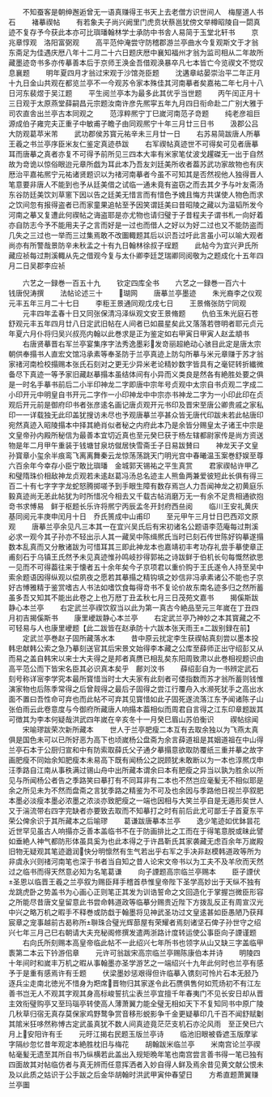 <!-- { "loadSidebar": true } -->
　　不知蚕客是朝绅邂逅曾无一语真赚得王书天上去老僧方识世间人　梅屋道人书石
　　褚摹禊帖
　　有若象夫子尚兴阙里门虎贲状蔡邕犹傍文举樽昭陵自一閟真迹不复存予今获此本亦可比璵璠翰林学士承防中书舎人易简于玉堂北轩书
　　京兆章惇观　洛阳富弼观
　　高平范仲淹尝守防稽郡游兰亭曲水今复观斯文于才翁东斋足为佳遇庆厯八年十二月二十六日题庆厯中襄知福州才翁为监司相从二年故所藏墨迹竒书多亦传摹善本后于京师王涣金吾借观涣暴卒凡七本皆亡今览禊文不觉叹息襄题
　　明年夏四月才翁过宋观于沙馆尧臣题
　　沈遘章岵晏崇治平二年正月十九日金山共观在都览兰亭不一今观苏令家本殊佳其河南摹者矣嘉祐二年七月十八日河东裴煜于吴江题
　　平生阅兰亭本为最多此其优乎当世题
　　丙午闰正月十三日观于太原燕堂薛嗣昌元宗题汝南许彦先熈寜五年九月四日衔命赴二广别大雅于司农直舎出兰亭古本同观之
　　范淳粹熈宁丁巳嵗河南范子竒题
　　纯老彦祖巨源成伯子雍完夫正重子中敏甫子瞻子由同观熈宁十年三月廿三日书
　　汲郡公吕大防观葛苹米芾
　　武功郡侯苏寳元祐辛未三月廿一日
　　右苏易简跋唐人所摹王羲之书兰亭序臣米友仁鉴定真迹恭跋
　　右军禊帖真迹世不可得矣可见者唐摹耳而唐摹之真者亦复不可得予前所见三四本大率有米家笔仗波戈趯磔无一出于自然故为竒诡以惊俗眼迨元章所戯为耳此本乃吾友刘廷美所收者葢苏武功家故物也有庆厯治平嘉祐熈宁元祐诸贤题识以为禇河南摹者今虽不可知其是否然视他人独得晋人笔意要非唐人不能到也予从廷美借之试临一通未竟有盗窃之而去其夕予与叶友斋汤东谷防廷美饮刘草窻下因以告之廷美无惜言而有惜色予媿且悔方共谋使人物色而求之饮间忽有报得盗者已而家童果追帖至予因笑谓廷美曰昔昭陵之藏以为温韬所发今河南之摹又复遭此何禊帖之诲盗耶是亦尤物也请归璧于子昔程夫子谓书札一向好着亦自防志今予不能用夫子之言而好是一过也而借人之好以为好二过也又不能防盗而几失之三过也一举而三过集焉敢不改圗輙题其后以识吾过吁此言虽小可以喻大观者尚亦有所警哉景防辛未秋孟之十有九日翰林徐叔子珵题
　　此帖今为宜兴尹氏所藏应祯每过荆溪輙从先之借观今复与太仆卿李廷芝瑞卿同阅敬为之题成化十五年四月二日吴郡李应祯











　　六艺之一録巻一百五十九
　　钦定四库全书
　　六艺之一録巻一百六十　　　钱唐倪涛撰
　　法帖论述三十
　　瑚网
　　唐摹兰亭墨迹
　　朱光裔李之仪观元丰五年三月二十七日
　　李秬王景通同观戊戌七日
　　王景脩张防宁同观
　　元丰四年孟春十日又同张保清冯泽纵观文安王景脩题
　　仇伯玉朱光庭石苍舒观元丰五年四月廿八日定武旧帖在人间者已如晨星矣此又落落若啓明者耶元贞元年夏六月仆将归吴兴叔亮内翰以此巻求是正为鉴定如右甲寅日甲寅人赵孟頫书
　　右唐贤摹晋右军兰亭宴集序字法秀逸墨彩发竒丽超絶动心骇目此定是唐太宗朝供奉搨书人直宏文馆冯承素等奉圣防于兰亭真迹上防勾所摹与米元章赚于苏才翁家禇河南检校搨赐本张氏石刻对之更无少异米老论精妙数字皆具有之毫铓转折纎微备尽下真迹一等予家旧藏赵摹搨本虽结体间有小异而义类良是然各有絶胜处要之俱是一时名手摹书前后二小半印神龙二字即唐中宗年号贞观中太宗自书贞观二字成二小印开元中明皇自书开元二字作一小印神龙中中宗亦书神龙二字为一小印此印在贞观后开元前是御府印书者张彦逺名画记唐贞观开元书印及晋宋至唐公卿贵戚之家私印一一详载独无此印盖犹搜访未尽也予观唐摹兰亭甚众皆无唐代印跋未若此帖唐印宛然真迹入昭陵搨本中择其絶肖似者秘之内府此本乃是余皆分赐皇太子诸王中宗是文皇帝孙内殿所秘信为最善本宜切近真也至元癸巳获于杨左辖都尉家传是尚方资送物是年二月甲午重装于钱塘甘泉坊僦居快雪斋壬子日易跋賛曰
　　神龙天子文皇孙寳章小玺余半痕鸾飞离离舞秦云龙惊荡荡跳天门明光宫中春曦温玉案巻舒娱至尊六百余年今幸存小臣宁敢比璵璠　金城郭天锡祐之平生真赏
　　君家禊帖许甲乙和璧隋珠价相敌神龙贞观若未逺赵葛冯汤总名迹主人熊鱼两兼爱彼短此长俱有得三百二十有七字字字龙蛇怒腾掷嗟予到手眼生障有数存焉岂人力吾闻神龙之初黄庭乐毅真迹尚无恙此帖犹为时所惜况今相去又千载古帖消磨万无一有余不足贵相通欲抱竒书求愽易　鲜于枢题长乐许将熈宁丙辰孟冬开封府西亝阅
　　临川王安礼黄庆基同阅元丰庚申闰月十日　乔氏篑成中山甫印
　　至元甲午三月廿日巴西邓文原观
　　唐摹兰亭余见凡三本其一在宜兴吴氏后有宋初诸名公题语李范庵每过荆溪必求一观今其子孙亦不轻出示人其一藏吴中陈缉熈氏当时已刻石传世陈好钩摹遂搨数本乱真而又分散诸跋为可惜耳其三即此神龙本也嘉靖初丰考功存礼尝手摹使章正甫刻石于乌镇王氏然予未见真迹惟孙鸣岐抄得郭祐之诗跋鲜于伯机长句每慨然欲思一见而不可得葢往来于懐者五十余年矣今子京项君以重价购于王氏遂令人持至吴中索余题语因得纵观以偿夙夜之愿若其摹搨之精钩填之妙信非冯承素诸公不能也子京好古愽雅精于鉴赏嗜古人书法如嗜饮食每得竒书不复论价故东南名迹多归之然所蓄虽多吾又知其不能出此卷之上也万厯丁丑孟秋七月三日茂苑文嘉书
　　揭傒斯跋静心本兰亭
　　右定武兰亭禊饮叙当以此为第一真古今絶品至元三年嵗在丁丑四月初吉揭傒斯书
　　康里巙跋静心本兰亭
　　右定武兰亭乃神妙之本其寳藏之不可轻易与人也康里巙题【此二跋皆在赵承防十六跋本张天雨王二跋别録在前】
　　定武兰亭巻赵子固所藏落水本
　　昔中原云扰定李生获禊帖真刻尝以墨本投韩忠献韩公索之急乃摹刻送官其后宋景文始得李本藏之公库至薛师正出守绍彭又从而易之盖自韩宋以来士大夫得之是邦者真赝已相乱矣东阳周致肃以此巻相视题识由高平范公而下皆宋名臣其必识真本矣乎　鄜刘汶书
　　薛绍彭自为一书辨定武石刻号称详宻李学究本最所寳惜当时士大夫家有此刻者可偻指数而苏才翁所蓄则钱惟演家物也后陈季常得之后曾觌得之最后子固得之尝江行覆舟入水濒死犹手之高出水面不置曰吾性命可弃也而此帖不可弃其见寳惜如此子固死遂流落江东予闻诸陈子山张伯雨云此卷意度与今御府所藏唐人响搨本葢相似而周君自言得之江东印章题跋其可徴其为李本何疑哉洪武四年嵗在辛亥冬十一月癸巳眉山苏伯衡识
　　禊帖综闻
　　宋喻璆跋荣次新所藏本
　　世人于兰亭肥瘦二本互有去取余独以为飞燕太真俱是国色未可以已所好恶为高下也顷嵗杨公盘斋为余言薛道祖是其姻道祖在中山得兰亭石本于公厨归宣和中有防索取薛氏父子通夕摹搨意欲取防覆纸三重并摹之故字画肥瘦不同始余知肥瘦本未易高下既有闻杨公之説顾犹未敢断以为一本也淳熈戊申汪季路自江南从事秩满过锡山舟中出所藏本谓余曰本有肥瘦之异当以孰为胜余以所见与所闻杨公者告之季路笑曰摹打有不同耳非有二本也不然岂应毫髪无不相似耶是余之所见未为不然而盘斋之言犹季路之精鉴为不可及也余因与季路他日视兰亭叙肥本墨必淡瘦本墨必浓墨之浓淡亦致肥瘦之一端也因相与大笑兰亭自是无遁形矣世人又于湍流带右四字完缺者亦要致去取而不知摹打之时有前后此尤可鄙壬子首夏东平荣公俾余识于其所藏本之后喻璆
　　葛谦跋唐摹本兰亭
　　逸少笔迹如优鉢昙花近世罕见虽古人响搨亦乏善本盖临书不在于防画排比之工而在于得笔意脱或昧此譬如垂絶人神气都防形体虽具奚为也此本得之于许昌靳氏其家袭藏无虑百余年万嵗殿旧物无疑观其笔迹遒润快分明懔然有生气若出乎右军之手决非赵模韩道政等所为非虞永兴则禇河南笔也深于书者当自知之昔人论宋文帝书以为工夫不及羊欣而天然过之临书而得天然意必知为名笔葛谦
　　向子諲题高宗临兰亭赐本
　　臣子諲伏圣恩以临晋王羲之兰亭叙为赐臣拜手稽首恭惟皇帝陛下圣学高妙出于天纵不独有龙跳虎卧之势盖书为心画心正则笔正其发为训诰誓命之文回造化于掌握岂微臣形容之所能尽昔唐文皇留意此书尝命韩道政等临摹分赐贵近陛下方拨乱反正有周宣汉光中兴之略万机之暇手不释巻或防戱于翰墨将见神武圣功过文皇逺甚如臣愚陋乃获拜宸章之宠事越前古曷称所聨珠合璧光辉蔀屋有荣耀者焉刻诸坚石俾子孙世守之绍兴七年三月己巳右朝请大夫充秘阁修撰发遣两浙路计度转运使公事臣向子諲谨题
　　右向氏所刻赐本高皇帝临此帖不一此绍兴七年所书也领字从山又缺三字盖临甲袠第二本云下钤游佀章
　　元许可翁跋宋高宗临兰亭赐陈康伯本并诗
　　明陵四十年间时和嵗丰万机之暇从事翰墨亦圣学游艺之一端绍兴十九年此何时也兰亭有感予于是重有感焉许有壬题
　　伏梁墨妙惩艰得但许临摹入镌刻可怜片石本无胫乃逐兵尘走南北徳光不惜身为羓席晋物归其家遂令此石赝俱售何如荒炀初不有江左善书岂无人不观其字观其身高标峻誓抗尘表兰亭宜擅千年春夷门不见长安日却从晋主效衔璧购亭又至玛瑙亭转使高人薄萧翼力能全璧无相如天下不复知同书中原广陵几秋草归宿无真存莫保家鸡野鹜争赏音移形蜕影争千金更疑摹印几千百不闻舒赋劖其隂米狂哆然称愽古定武虽真犹不数人间真迹竟茫茫支机石亦沦风雨　至正癸巳六月上安阳许有壬
　　元旴江揭右民题玉版兰亭诗
　　临池旧眼被昏遮玉版摩挲字隔纱忽忆昔年观定本絶胜枕旧与梅花
　　胡翰跋米临兰亭
　　米南宫论兰亭禊帖毫髪无遗至其所自书乃纵横若此盖出入规矩晩年笔也南宫尝言善书得一笔已独有四面故其对帖临仿者与真无辨而任意挥洒者入妙自得人鲜及焉余昔见黄文献公恨未及以此质之姑识于公手跋之后金华胡翰时洪武甲寅仲春望日
　　方希直题萧翼赚兰亭圗
